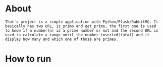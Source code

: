 <h1>About</h1>

    That's project is a simple application with Python/Flask/RabbitMQ. It basically has two URL, is_primo and get_primo, the first one is used to know if a number(n) is a prime number or not and the second URL is used to calculate a range until the number inserted(total) and it display how many and which one of those are primes.

    

<h1>How to run</h1>
